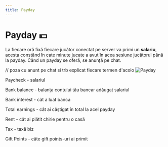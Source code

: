 ```yaml
---
title: Payday
---
```


# Payday 💵
La fiecare oră fixă fiecare jucător conectat pe server va primi un **salariu**, acesta constând în cate minute jucate a avut în acea sesiune jucătorul până la payday. Când un payday se oferă, se anunță pe chat.

// poza cu anunt pe chat si trb explicat fiecare termen d'acolo
![Payday](https://i.imgur.com/laYqllE.png "Payday")

Paycheck - salariul

Bank balance - balanța contului tău bancar adăugat salariul

Bank interest - cât a luat banca

Total earnings - cât ai câștigat în total la acel payday

Rent - cât ai plătit chirie pentru o casă

Tax - taxă biz 

Gift Points - câte gift points-uri ai primit

